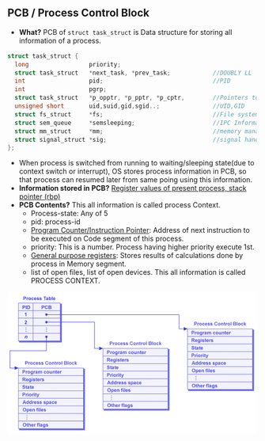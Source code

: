 ## PCB / Process Control Block
- **What?** PCB of `struct task_struct` is Data structure for storing all information of a process.
```c
struct task_struct {
  long                 priority;
  struct task_struct   *next_task, *prev_task;            //DOUBLY LL
  int                  pid;                               //PID
  int                  pgrp;									            //Process Group
  struct task_struct   *p_opptr, *p_pptr, *p_cptr,        //Pointers to parent, youngest child, silbilings etc
  unsigned short       uid,suid,gid,sgid..;               //UID,GID
  struct fs_struct     *fs;                               //File system information
  struct sem_queue     *semsleeping;                      //IPC Information
  struct mm_struct     *mm;                               //memory management info
  struct signal_struct *sig;                              //signal handlers
};
```
  - When process is switched from running to waiting/sleeping state(due to context switch or interrupt), OS stores process information in PCB, so that process can resumed later from same poing using this information. 
- **Information stored in PCB?** [Register values of present process, stack pointer (rbp)](/assembly)
- **PCB Contents?** This all information is called process Context.
  - Process-state: Any of 5
  - pid: process-id
  - [Program Counter/Instruction Pointer](/Motherboard/CPU/Memory/CPU_Registers/Special_Purpose_Registers/Instruction_Pointer): Address of next instruction to be executed on Code segment of this process.
  - priority: This is a number. Process having higher priority execute 1st.
  - [General purpose registers](/Motherboard/CPU/Memory/CPU_Registers/General_Purpose_Registers): Stores results of calculations done by process in Memory segment.
  - list of open files, list of open devices. This all information is called PROCESS CONTEXT.

<img src=pcb.png width=600 />
